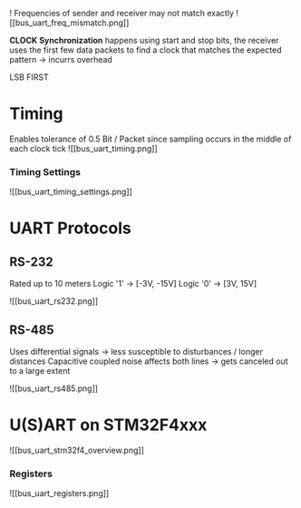 
! Frequencies of sender and receiver may not match exactly
![[bus_uart_freq_mismatch.png]]


**CLOCK Synchronization** happens using start and stop bits, the receiver uses the first few data packets to find a clock that matches the expected pattern -> incurrs overhead

LSB FIRST

# Timing

Enables tolerance of 0.5 Bit / Packet since sampling occurs in the middle of each clock tick
![[bus_uart_timing.png]]


### Timing Settings
![[bus_uart_timing_settings.png]]




# UART Protocols
## RS-232

Rated up to 10 meters
Logic '1' -> \[-3V, -15V\]
Logic '0' -> \[3V, 15V\]

![[bus_uart_rs232.png]]


## RS-485

Uses differential signals -> less susceptible to disturbances / longer distances
Capacitive coupled noise affects both lines -> gets canceled out to a large extent

![[bus_uart_rs485.png]]






# U(S)ART on STM32F4xxx

![[bus_uart_stm32f4_overview.png]]


### Registers
![[bus_uart_registers.png]]
